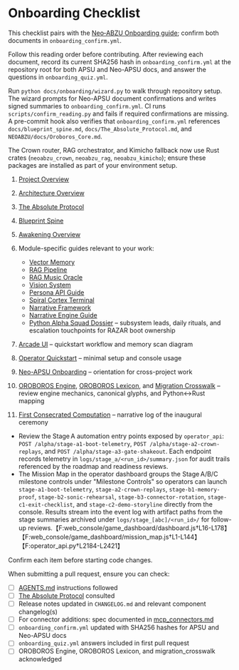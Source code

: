 # Onboarding Checklist

This checklist pairs with the [Neo‑ABZU Onboarding guide](../../NEOABZU/docs/onboarding.md); confirm both documents in `onboarding_confirm.yml`.

Follow this reading order before contributing. After reviewing each document, record its current SHA256 hash in `onboarding_confirm.yml` at the repository root for both APSU and Neo-APSU docs, and answer the questions in `onboarding_quiz.yml`.

Run `python docs/onboarding/wizard.py` to walk through repository setup. The wizard prompts for Neo-APSU document confirmations and writes signed summaries to `onboarding_confirm.yml`. CI runs `scripts/confirm_reading.py` and fails if required confirmations are missing.
A pre-commit hook also verifies that `onboarding_confirm.yml` references `docs/blueprint_spine.md`, `docs/The_Absolute_Protocol.md`, and `NEOABZU/docs/Oroboros_Core.md`.

The Crown router, RAG orchestrator, and Kimicho fallback now use Rust crates (`neoabzu_crown`, `neoabzu_rag`, `neoabzu_kimicho`); ensure these packages are installed as part of your environment setup.

1. [Project Overview](../project_overview.md)
2. [Architecture Overview](../architecture_overview.md)
3. [The Absolute Protocol](../The_Absolute_Protocol.md)
4. [Blueprint Spine](../blueprint_spine.md)
5. [Awakening Overview](../awakening_overview.md)
6. Module-specific guides relevant to your work:
   - [Vector Memory](../vector_memory.md)
   - [RAG Pipeline](../rag_pipeline.md)
   - [RAG Music Oracle](../rag_music_oracle.md)
   - [Vision System](../vision_system.md)
   - [Persona API Guide](../persona_api_guide.md)
   - [Spiral Cortex Terminal](../spiral_cortex_terminal.md)
   - [Narrative Framework](../narrative_framework.md)
   - [Narrative Engine Guide](../narrative_engine_GUIDE.md)
   - [Python Alpha Squad Dossier](python_alpha_squad.md) – subsystem leads, daily rituals, and escalation touchpoints for RAZAR boot ownership

7. [Arcade UI](../arcade_ui.md) – quickstart workflow and memory scan diagram
8. [Operator Quickstart](../operator_quickstart.md) – minimal setup and console usage
9. [Neo-APSU Onboarding](../../NEOABZU/docs/onboarding.md) – orientation for cross-project work
10. [OROBOROS Engine](../../NEOABZU/docs/OROBOROS_Engine.md), [OROBOROS Lexicon](../../NEOABZU/docs/OROBOROS_Lexicon.md), and [Migration Crosswalk](../../NEOABZU/docs/migration_crosswalk.md) – review engine mechanics, canonical glyphs, and Python↔Rust mapping
11. [First Consecrated Computation](../../NEOABZU/docs/Oroboros_Core.md#first-consecrated-computation) – narrative log of the inaugural ceremony

   - Review the Stage A automation entry points exposed by `operator_api`: `POST /alpha/stage-a1-boot-telemetry`, `POST /alpha/stage-a2-crown-replays`, and `POST /alpha/stage-a3-gate-shakeout`. Each endpoint records telemetry in `logs/stage_a/<run_id>/summary.json` for audit trails referenced by the roadmap and readiness reviews.
   - The Mission Map in the operator dashboard groups the Stage A/B/C milestone controls under "Milestone Controls" so operators can launch `stage-a1-boot-telemetry`, `stage-a2-crown-replays`, `stage-b1-memory-proof`, `stage-b2-sonic-rehearsal`, `stage-b3-connector-rotation`, `stage-c1-exit-checklist`, and `stage-c2-demo-storyline` directly from the console. Results stream into the event log with artifact paths from the stage summaries archived under `logs/stage_[abc]/<run_id>/` for follow-up reviews.【F:web_console/game_dashboard/dashboard.js†L16-L178】【F:web_console/game_dashboard/mission_map.js†L1-L144】【F:operator_api.py†L2184-L2421】

Confirm each item before starting code changes.

When submitting a pull request, ensure you can check:

- [ ] [AGENTS.md](../../AGENTS.md) instructions followed
- [ ] [The Absolute Protocol](../The_Absolute_Protocol.md) consulted
- [ ] Release notes updated in `CHANGELOG.md` and relevant component changelog(s)
- [ ] For connector additions: spec documented in [mcp_connectors.md](../mcp_connectors.md)
- [ ] `onboarding_confirm.yml` updated with SHA256 hashes for APSU and Neo-APSU docs
- [ ] `onboarding_quiz.yml` answers included in first pull request
- [ ] OROBOROS Engine, OROBOROS Lexicon, and migration_crosswalk acknowledged
